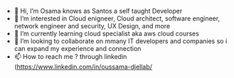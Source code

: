 - 👋 Hi, I’m Osama knows as Santos a self taught Developer 
- 👀 I’m interested in Cloud enigneer, Cloud architect, software engineer, network engineer and security, UX Design, and more 
- 🌱 I’m currently learning cloud specialist aka aws cloud courses 
- 💞️ I’m looking to collaborate on mmany IT developers and companies so i can expand my experience and connection 
- 📫 How to reach me ? through linkedin (https://www.linkedin.com/in/oussama-djellab/


<!---
SantosDee/SantosDee is a ✨ special ✨ repository because its `README.md` (this file) appears on your GitHub profile.
You can click the Preview link to take a look at your changes.
--->
